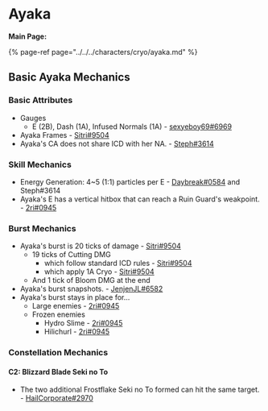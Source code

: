 # Ayaka

**Main Page:**

{% page-ref page="../../../characters/cryo/ayaka.md" %}

## Basic Ayaka Mechanics

### Basic Attributes

* Gauges
  * E (2B), Dash (1A), Infused Normals (1A) - [sexyeboy69#6969](https://youtu.be/LxqjepdKwAU)
* Ayaka Frames - [Sitri#9504](https://cdn.discordapp.com/attachments/866109693101211648/867283641952501780/unknown.png)
* Ayaka's CA does not share ICD with her NA. - [Steph#3614](https://imgur.com/0sNof3m)

### Skill Mechanics

* Energy Generation: 4~5 (1:1) particles per E - [Daybreak#0584](https://youtu.be/oXHoYUs6d6U) and Steph#3614
* Ayaka's E has a vertical hitbox that can reach a Ruin Guard's weakpoint. - [2ri#0945](https://imgur.com/a/yB126Ja)

### Burst Mechanics

* Ayaka's burst is 20 ticks of damage - [Sitri#9504](https://youtu.be/viS7Nim4yMM)
  * 19 ticks of Cutting DMG
    * which follow standard ICD rules - [Sitri#9504](https://youtu.be/0zRg5PCF7dw)
    * which apply 1A Cryo - [Sitri#9504](https://youtu.be/obmfOaYGjis)
  * And 1 tick of Bloom DMG at the end
* Ayaka's burst snapshots. - [JenjenJL#6582](https://youtu.be/maB6T_h8Rnc)
* Ayaka's burst stays in place for...
  * Large enemies - [2ri#0945](https://imgur.com/a/yB126Ja)
  * Frozen enemies
    * Hydro Slime - [2ri#0945](https://imgur.com/ea0mhSl)
    * Hilichurl - [2ri#0945](https://imgur.com/WB4b1ej)

### Constellation Mechanics

#### C2: Blizzard Blade Seki no To

* The two additional Frostflake Seki no To formed can hit the same target. - [HailCorporate#2970](https://imgur.com/a/nlOHZBU)